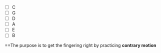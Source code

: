 - [ ] C
- [ ] G
- [ ] D
- [ ] A
- [ ] E
- [ ] B

==The purpose is to get the fingering right by practicing **contrary motion**    